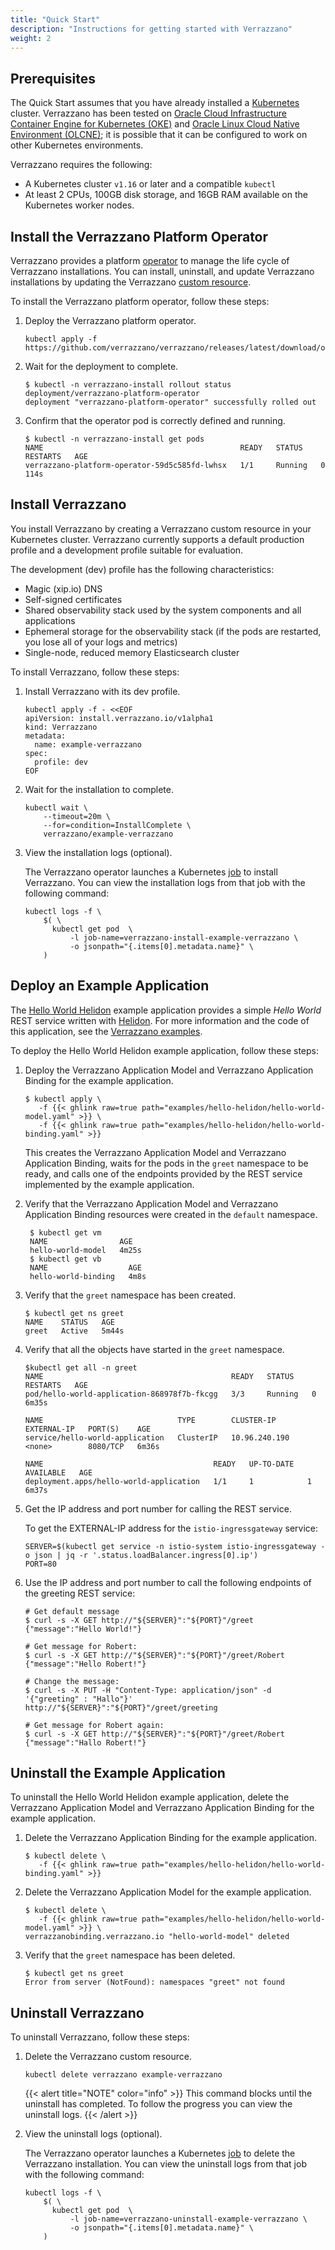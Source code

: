 ```yaml
---
title: "Quick Start"
description: "Instructions for getting started with Verrazzano"
weight: 2
---
```



## Prerequisites

The Quick Start assumes that you have already installed a
[Kubernetes](https://kubernetes.io/) cluster.  Verrazzano has been tested on
[Oracle Cloud Infrastructure Container Engine for Kubernetes (OKE)](https://docs.cloud.oracle.com/en-us/iaas/Content/ContEng/Concepts/contengoverview.htm)  and
[Oracle Linux Cloud Native Environment (OLCNE)](https://docs.oracle.com/en/operating-systems/olcne/); it is possible that it can be configured to work on other Kubernetes
environments.

Verrazzano requires the following:
* A Kubernetes cluster `v1.16` or later and a compatible `kubectl`
* At least 2 CPUs, 100GB disk storage, and 16GB RAM available on the Kubernetes worker nodes.

## Install the Verrazzano Platform Operator

Verrazzano provides a platform [operator](https://kubernetes.io/docs/concepts/extend-kubernetes/operator/)
to manage the life cycle of Verrazzano installations.  You can install,
uninstall, and update Verrazzano installations by updating the Verrazzano
[custom resource](https://kubernetes.io/docs/concepts/extend-kubernetes/api-extension/custom-resources/).

To install the Verrazzano platform operator, follow these steps:

1. Deploy the Verrazzano platform operator.

    ```shell
    kubectl apply -f https://github.com/verrazzano/verrazzano/releases/latest/download/operator.yaml
    ```

1. Wait for the deployment to complete.

    ```shell
    $ kubectl -n verrazzano-install rollout status deployment/verrazzano-platform-operator
    deployment "verrazzano-platform-operator" successfully rolled out
    ```

1. Confirm that the operator pod is correctly defined and running.

    ```shell
    $ kubectl -n verrazzano-install get pods
    NAME                                            READY   STATUS    RESTARTS   AGE
    verrazzano-platform-operator-59d5c585fd-lwhsx   1/1     Running   0          114s
    ```

## Install Verrazzano


You install Verrazzano by creating a Verrazzano custom resource in
your Kubernetes cluster.  Verrazzano currently supports a default production
profile and a development profile suitable for evaluation.  

The development (dev) profile has the following characteristics:
* Magic (xip.io) DNS
* Self-signed certificates
* Shared observability stack used by the system components and all applications
* Ephemeral storage for the observability stack (if the pods are restarted, you lose all of your logs and metrics)
* Single-node, reduced memory Elasticsearch cluster

To install Verrazzano, follow these steps:

1. Install Verrazzano with its dev profile.

    ```shell
    kubectl apply -f - <<EOF
    apiVersion: install.verrazzano.io/v1alpha1
    kind: Verrazzano
    metadata:
      name: example-verrazzano
    spec:
      profile: dev
    EOF
    ```

1. Wait for the installation to complete.
    ```shell
    kubectl wait \
        --timeout=20m \
        --for=condition=InstallComplete \
        verrazzano/example-verrazzano
    ```

1. View the installation logs (optional).

    The Verrazzano operator launches a Kubernetes [job](https://kubernetes.io/docs/concepts/workloads/controllers/job/) to install Verrazzano.  You can view the installation logs from that job with the following command:

    ```shell
    kubectl logs -f \
        $( \
          kubectl get pod  \
              -l job-name=verrazzano-install-example-verrazzano \
              -o jsonpath="{.items[0].metadata.name}" \
        )
    ```

## Deploy an Example Application

The [Hello World Helidon](https://github.com/verrazzano/verrazzano/blob/master/examples/hello-helidon/README.md)
example application provides a simple *Hello World* REST service written with [Helidon](https://helidon.io).
For more information and the code of this application, see the [Verrazzano examples](https://github.com/verrazzano/examples).

To deploy the Hello World Helidon example application, follow these steps:

1. Deploy the Verrazzano Application Model and Verrazzano Application Binding for the example application.

   ```shell
   $ kubectl apply \
      -f {{< ghlink raw=true path="examples/hello-helidon/hello-world-model.yaml" >}} \
      -f {{< ghlink raw=true path="examples/hello-helidon/hello-world-binding.yaml" >}}
   ```


   This creates the Verrazzano Application Model and Verrazzano Application Binding, waits for the pods in the `greet` namespace to be
   ready, and calls one of the endpoints provided by the REST service implemented by the example application.

1. Verify that the Verrazzano Application Model and Verrazzano Application Binding resources were created in the `default` namespace.

   ```shell
    $ kubectl get vm
    NAME                AGE
    hello-world-model   4m25s
    $ kubectl get vb
    NAME                  AGE
    hello-world-binding   4m8s
   ```

1. Verify that the `greet` namespace has been created.

   ```shell
   $ kubectl get ns greet
   NAME    STATUS   AGE
   greet   Active   5m44s
   ```

1. Verify that all the objects have started in the `greet` namespace.

    ```shell
    $kubectl get all -n greet
    NAME                                          READY   STATUS    RESTARTS   AGE
    pod/hello-world-application-868978f7b-fkcgg   3/3     Running   0          6m35s

    NAME                              TYPE        CLUSTER-IP      EXTERNAL-IP   PORT(S)    AGE
    service/hello-world-application   ClusterIP   10.96.240.190   <none>        8080/TCP   6m36s

    NAME                                      READY   UP-TO-DATE   AVAILABLE   AGE
    deployment.apps/hello-world-application   1/1     1            1           6m37s
    ```

1. Get the IP address and port number for calling the REST service.

   To get the EXTERNAL-IP address for the `istio-ingressgateway` service:

    ```
    SERVER=$(kubectl get service -n istio-system istio-ingressgateway -o json | jq -r '.status.loadBalancer.ingress[0].ip')
    PORT=80
    ```

1. Use the IP address and port number to call the following endpoints of the greeting REST service:

    ```
    # Get default message
    $ curl -s -X GET http://"${SERVER}":"${PORT}"/greet
    {"message":"Hello World!"}

    # Get message for Robert:
    $ curl -s -X GET http://"${SERVER}":"${PORT}"/greet/Robert
    {"message":"Hello Robert!"}

    # Change the message:
    $ curl -s -X PUT -H "Content-Type: application/json" -d '{"greeting" : "Hallo"}' http://"${SERVER}":"${PORT}"/greet/greeting

    # Get message for Robert again:
    $ curl -s -X GET http://"${SERVER}":"${PORT}"/greet/Robert
    {"message":"Hallo Robert!"}
    ```

## Uninstall the Example Application

To uninstall the Hello World Helidon example application, delete the Verrazzano Application Model and Verrazzano Application Binding
for the example application.

1. Delete the Verrazzano Application Binding for the example application.

   ```shell
   $ kubectl delete \
      -f {{< ghlink raw=true path="examples/hello-helidon/hello-world-binding.yaml" >}}
    ```

1. Delete the Verrazzano Application Model for the example application.

   ```shell
   $ kubectl delete \
      -f {{< ghlink raw=true path="examples/hello-helidon/hello-world-model.yaml" >}} \
   verrazzanobinding.verrazzano.io "hello-world-model" deleted
    ```

1. Verify that the `greet` namespace has been deleted.

   ```shell
   $ kubectl get ns greet
   Error from server (NotFound): namespaces "greet" not found
   ```

## Uninstall Verrazzano

To uninstall Verrazzano, follow these steps:

1. Delete the Verrazzano custom resource.

    ```shell
    kubectl delete verrazzano example-verrazzano
    ```

    {{< alert title="NOTE" color="info" >}}
    This command blocks until the uninstall has completed.  To follow the progress
    you can view the uninstall logs.
    {{< /alert >}}

1. View the uninstall logs (optional).

    The Verrazzano operator launches a Kubernetes [job](https://kubernetes.io/docs/concepts/workloads/controllers/job/) to delete the Verrazzano installation.  You can view the uninstall logs from that job with the following command:

    ```shell
    kubectl logs -f \
        $( \
          kubectl get pod  \
              -l job-name=verrazzano-uninstall-example-verrazzano \
              -o jsonpath="{.items[0].metadata.name}" \
        )
    ```
